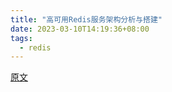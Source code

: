 ```yaml
---
title: "高可用Redis服务架构分析与搭建"
date: 2023-03-10T14:19:36+08:00
tags:
  - redis
---
```


[原文](https://www.cnblogs.com/xuning/p/8464625.html)
